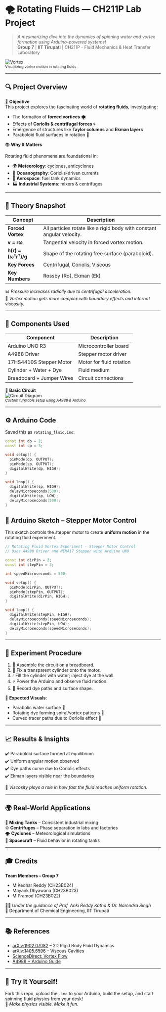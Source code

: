 # 🌪️ Rotating Fluids — CH211P Lab Project

> *A mesmerizing dive into the dynamics of spinning water and vortex formation using Arduino-powered systems!*  
> **Group 7** | **IIT Tirupati** | CH211P - Fluid Mechanics & Heat Transfer Laboratory

![Vortex](https://upload.wikimedia.org/wikipedia/commons/thumb/2/2f/Water_vortex.gif/480px-Water_vortex.gif)  
<sub>Visualizing vortex motion in rotating fluids</sub>

---

## 🔍 Project Overview

🧪 **Objective**  
This project explores the fascinating world of **rotating fluids**, investigating:

- The formation of **forced vortices** 🌪️  
- Effects of **Coriolis & centrifugal forces** 🌀  
- Emergence of structures like **Taylor columns** and **Ekman layers**  
- Paraboloid fluid surfaces in rotation 🥣

📚 **Why It Matters**

Rotating fluid phenomena are foundational in:

- 🌍 **Meteorology**: cyclones, anticyclones  
- 🌊 **Oceanography**: Coriolis-driven currents  
- 🚀 **Aerospace**: fuel tank dynamics  
- 🏭 **Industrial Systems**: mixers & centrifuges  

---

## 🧠 Theory Snapshot

| Concept            | Description |
|--------------------|-------------|
| **Forced Vortex**  | All particles rotate like a rigid body with constant angular velocity. |
| **v = rω**          | Tangential velocity in forced vortex motion. |
| **h(r) = (ω²r²)/g** | Shape of the rotating free surface (paraboloid). |
| **Key Forces**     | Centrifugal, Coriolis, Viscous |
| **Key Numbers**    | Rossby (Ro), Ekman (Ek) |

📊 *Pressure increases radially due to centrifugal acceleration.*  
🧩 *Vortex motion gets more complex with boundary effects and internal viscosity.*

---

## 🧰 Components Used

| Component                | Description              |
|--------------------------|--------------------------|
| Arduino UNO R3           | Microcontroller board    |
| A4988 Driver             | Stepper motor driver     |
| 17HS4410S Stepper Motor  | Motor for fluid rotation |
| Cylinder + Water + Dye   | Fluid medium             |
| Breadboard + Jumper Wires| Circuit connections      |

🔌 **Basic Circuit**  
![Circuit Diagram]()  
<sub>*Custom turntable setup using A4988 & Arduino*</sub>

---

## ⚙️ Arduino Code

Saved this as `rotating_fluid.ino`:

```cpp
const int dp = 2;
const int sp = 3;

void setup() {
  pinMode(dp, OUTPUT);
  pinMode(sp, OUTPUT);
  digitalWrite(dp, HIGH);
}

void loop() {
  digitalWrite(sp, HIGH);
  delayMicroseconds(500);
  digitalWrite(sp, LOW);
  delayMicroseconds(500);
}
```
## 📂 Arduino Sketch – Stepper Motor Control

This sketch controls the stepper motor to create **uniform motion** in the rotating fluid experiment.
```cpp
// Rotating Fluid Vortex Experiment - Stepper Motor Control
// Uses A4988 Driver and NEMA17 Stepper with Arduino UNO

const int dirPin = 2;
const int stepPin = 3;

int speedMicroseconds = 500;

void setup() {
  pinMode(dirPin, OUTPUT);
  pinMode(stepPin, OUTPUT);
  digitalWrite(dirPin, HIGH);
}

void loop() {
  digitalWrite(stepPin, HIGH);
  delayMicroseconds(speedMicroseconds);
  digitalWrite(stepPin, LOW);
  delayMicroseconds(speedMicroseconds);
}
```
---

## 🧪 Experiment Procedure

1. 🔧 Assemble the circuit on a breadboard.  
2. 🧲 Fix a transparent cylinder onto the motor.  
3. 💧 Fill the cylinder with water; inject dye at the wall.  
4. ⚡ Power the Arduino and observe fluid motion.  
5. 📸 Record dye paths and surface shape.

🎥 **Expected Visuals**:
- Parabolic water surface 🥣  
- Rotating dye forming spiral/vortex patterns 🎨  
- Curved tracer paths due to Coriolis effect 💫

---

## 📈 Results & Insights

✔️ Paraboloid surface formed at equilibrium  
✔️ Uniform angular motion observed  
✔️ Dye paths curve due to Coriolis effects  
✔️ Ekman layers visible near the boundaries

🧠 *Viscosity plays a role in how fast the fluid reaches uniform rotation.*

---

## 🌍 Real-World Applications

🔁 **Mixing Tanks** – Consistent industrial mixing  
⚙️ **Centrifuges** – Phase separation in labs and factories  
🌪️ **Cyclones** – Meteorological simulations  
🚀 **Spacecraft** – Fluid behavior in rotating tanks

---

## 🎓 Credits

**Team Members – Group 7**  
- M Kedhar Reddy (CH23B024)  
- Mayank Dhyawana (CH23B023)  
- M Pramod (CH23B022)

👨‍🏫 *Under the guidance of Prof. Anki Reddy Katha & Dr. Narendra Singh*  
📍 Department of Chemical Engineering, IIT Tirupati

---

## 📚 References

- [arXiv:1902.07082](https://arxiv.org/abs/1902.07082) – 2D Rigid Body Fluid Dynamics  
- [arXiv:1405.6596](https://arxiv.org/abs/1405.6596) – Viscous Cavities  
- [ScienceDirect: Vortex Flow](https://www.sciencedirect.com/topics/engineering/vortex-flow)  
- [A4988 + Arduino Guide](https://racheldebarros.com/arduino-projects/control-nema17-with-a4988-arduino-wiring-and-code-guide/)

---

## 🚀 Try It Yourself!

Fork this repo, upload the `.ino` to your Arduino, build the setup, and start spinning fluid physics from your desk!  
🎯 *Make physics visible. Make it fun.*
